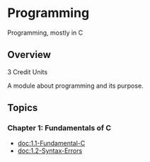 # Programming

Programming, mostly in C

## Overview 

3 Credit Units

A module about programming and its purpose.

## Topics

### Chapter 1: Fundamentals of C
- <doc:1.1-Fundamental-C>
- <doc:1.2-Syntax-Errors>